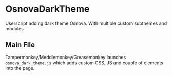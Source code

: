 # OsnovaDarkTheme
Userscript adding dark theme Osnova. With multiple custom subthemes and modules


## Main File
Tampermonkey/Meddlemonkey/Greasemonkey launches `osnova_dark_theme.js` which adds custom CSS, JS and couple of elements into the page.
